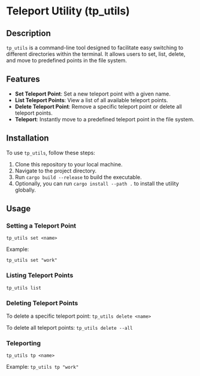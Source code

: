 # Teleport Utility (tp_utils)

## Description
`tp_utils` is a command-line tool designed to facilitate easy switching to different directories within the terminal. It allows users to set, list, delete, and move to predefined points in the file system.

## Features
- **Set Teleport Point**: Set a new teleport point with a given name.
- **List Teleport Points**: View a list of all available teleport points.
- **Delete Teleport Point**: Remove a specific teleport point or delete all teleport points.
- **Teleport**: Instantly move to a predefined teleport point in the file system.

## Installation
To use `tp_utils`, follow these steps:
1. Clone this repository to your local machine.
2. Navigate to the project directory.
3. Run `cargo build --release` to build the executable.
4. Optionally, you can run `cargo install --path .` to install the utility globally.

## Usage
### Setting a Teleport Point
```tp_utils set <name>```

Example:

```tp_utils set "work"```

### Listing Teleport Points
```tp_utils list```

### Deleting Teleport Points
To delete a specific teleport point:
```tp_utils delete <name>```

To delete all teleport points:
```tp_utils delete --all```

### Teleporting
```tp_utils tp <name>```

Example:
```tp_utils tp "work"```
